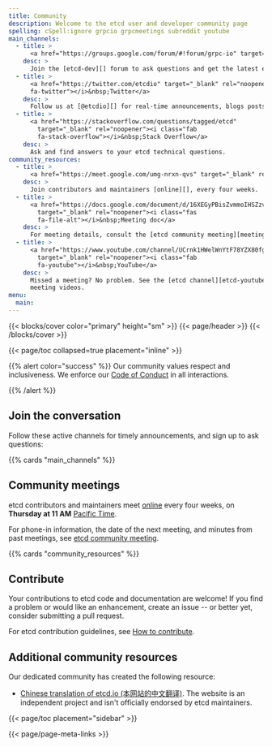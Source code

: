 ```yaml
---
title: Community
description: Welcome to the etcd user and developer community page
spelling: cSpell:ignore grpcio grpcmeetings subreddit youtube
main_channels:
  - title: >
      <a href="https://groups.google.com/forum/#!forum/grpc-io" target="_blank" rel="noopener"><i class="fab fa-google"></i>&nbsp;Google Group</a>
    desc: >
      Join the [etcd-dev][] forum to ask questions and get the latest etcd news.
  - title: >
      <a href="https://twitter.com/etcdio" target="_blank" rel="noopener"><i class="fab
      fa-twitter"></i>&nbsp;Twitter</a>
    desc: >
      Follow us at [@etcdio][] for real-time announcements, blogs posts, and more.
  - title: >
      <a href="https://stackoverflow.com/questions/tagged/etcd"
        target="_blank" rel="noopener"><i class="fab
        fa-stack-overflow"></i>&nbsp;Stack Overflow</a>
    desc: >
      Ask and find answers to your etcd technical questions.
community_resources:
  - title: >
      <a href="https://meet.google.com/umg-nrxn-qvs" target="_blank" rel="noopener"><i class="fab fa-google"></i>&nbsp;Google Meet</a>
    desc: >
      Join contributors and maintainers [online][], every four weeks.
  - title: >
      <a href="https://docs.google.com/document/d/16XEGyPBisZvmmoIHSZzv__LoyOeluC5a4x353CX0SIM"
        target="_blank" rel="noopener"><i class="fas
        fa-file-alt"></i>&nbsp;Meeting doc</a>
    desc: >
      For meeting details, consult the [etcd community meeting][meeting-doc] document.
  - title: >
      <a href="https://www.youtube.com/channel/UCrnk1HWelWnYtF78YZX80fg"
        target="_blank" rel="noopener"><i class="fab
        fa-youtube"></i>&nbsp;YouTube</a>
    desc: >
      Missed a meeting? No problem. See the [etcd channel][etcd-youtube] for
      meeting videos.
menu:
  main:
---
```


{{< blocks/cover color="primary" height="sm" >}}
{{< page/header >}}
{{< /blocks/cover >}}

<div class="container l-container--padded">

<div class="row">
{{< page/toc collapsed=true placement="inline" >}}
</div>

<div class="row">
<div class="col-12 col-lg-8">

{{% alert color="success" %}}
  <i class='fas fa-users'></i>
  Our community values respect and inclusiveness. We enforce our [Code of
  Conduct][] in all interactions.

  [Code of Conduct]: https://github.com/cncf/foundation/blob/master/code-of-conduct.md
{{% /alert %}}

## Join the conversation

Follow these active channels for timely announcements, and sign up to ask
questions:

{{% cards "main_channels" %}}

## Community meetings

etcd contributors and maintainers meet [online][] every four weeks, on **Thursday
at 11 AM** [Pacific Time][].

For phone-in information, the date of the next meeting, and minutes from past
meetings, see [etcd community meeting][meeting-doc].

{{% cards "community_resources" %}}

## Contribute

Your contributions to etcd code and documentation are welcome! If you find a
problem or would like an enhancement, create an issue -- or better yet, consider
submitting a pull request.

For etcd contribution guidelines, see [How to contribute][].

## Additional community resources

Our dedicated community has created the following resource:

* [Chinese translation of etcd.io (本网站的中文翻译)](https://etcd.cn). The website is an independent project and isn't officially endorsed by etcd maintainers.

</div>

{{< page/toc placement="sidebar" >}}

</div>

{{< page/page-meta-links >}}

</div>

[@etcdio]: https://twitter.com/etcdio
[etcd-dev]: https://groups.google.com/forum/?hl=en#!forum/etcd-dev
[etcd-youtube]: https://www.youtube.com/channel/UC7tUWR24I5AR9NMsG-NYBlg
[How to contribute]: https://github.com/etcd-io/etcd/blob/main/CONTRIBUTING.md
[meeting-doc]: https://docs.google.com/document/d/16XEGyPBisZvmmoIHSZzv__LoyOeluC5a4x353CX0SIM
[online]: https://meet.google.com/umg-nrxn-qvs
[Pacific Time]: https://www.timeanddate.com/time/zones/pt
